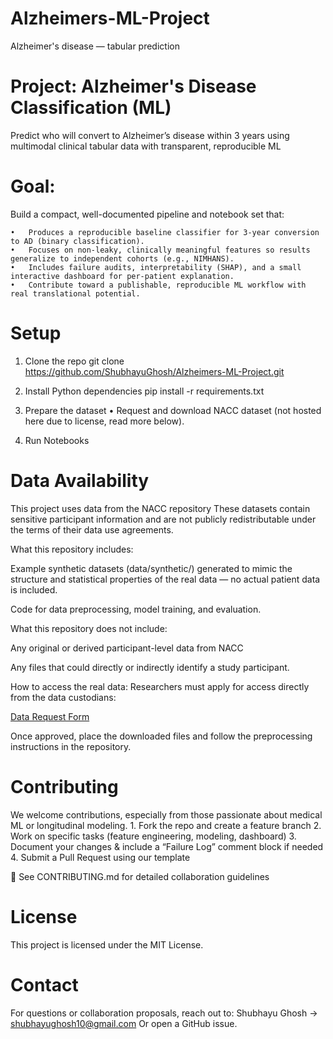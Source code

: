 # Alzheimers-ML-Project
Alzheimer's disease — tabular prediction 


# Project: Alzheimer's Disease Classification (ML)

 Predict who will convert to Alzheimer’s disease within 3 years using multimodal clinical tabular data with transparent, reproducible ML
 
# Goal:
Build a compact, well-documented pipeline and notebook set that:

	•	Produces a reproducible baseline classifier for 3-year conversion to AD (binary classification).
	•	Focuses on non-leaky, clinically meaningful features so results generalize to independent cohorts (e.g., NIMHANS).
	•	Includes failure audits, interpretability (SHAP), and a small interactive dashboard for per-patient explanation.
	•	Contribute toward a publishable, reproducible ML workflow with real translational potential.


# Setup

1. Clone the repo
git clone https://github.com/ShubhayuGhosh/Alzheimers-ML-Project.git

2. Install Python dependencies
pip install -r requirements.txt

3.	Prepare the dataset
	•	Request and download NACC dataset (not hosted here due to license, read more below).

4.	Run Notebooks

# Data Availability

This project uses data from the NACC repository
These datasets contain sensitive participant information and are not publicly redistributable under the terms of their data use agreements.

What this repository includes:

Example synthetic datasets (data/synthetic/) generated to mimic the structure and statistical properties of the real data — no actual patient data is included.

Code for data preprocessing, model training, and evaluation.


What this repository does not include:

Any original or derived participant-level data from NACC

Any files that could directly or indirectly identify a study participant.


How to access the real data: Researchers must apply for access directly from the data custodians:

[Data Request Form](https://naccdata.org/requesting-data/data-request-process)


Once approved, place the downloaded files and follow the preprocessing instructions in the repository.


# Contributing

We welcome contributions, especially from those passionate about medical ML or longitudinal modeling.
	1.	Fork the repo and create a feature branch
	2.	Work on specific tasks (feature engineering, modeling, dashboard)
	3.	Document your changes & include a “Failure Log” comment block if needed
	4.	Submit a Pull Request using our template

📄 See CONTRIBUTING.md for detailed collaboration guidelines

# License
This project is licensed under the MIT License.

# Contact
For questions or collaboration proposals, reach out to:
Shubhayu Ghosh → shubhayughosh10@gmail.com
Or open a GitHub issue.


